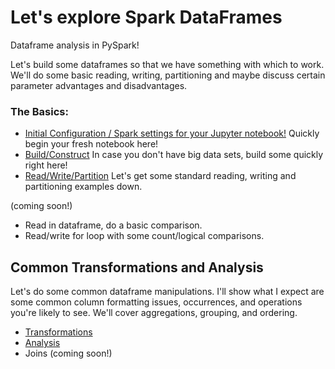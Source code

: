 # Let's explore Spark DataFrames

Dataframe analysis in PySpark!
<!-- [(home)](https://dmerz75.github.io/spark2_dfanalysis)
[(git-home)](https://github.com/dmerz75/spark2_dfanalysis) -->
<!-- [Iridium](https://dmerz75.github.io/iridium_catalyst/) for details. -->
<!-- ## Start Spark | Construct Dataframes | Read/Write -->

Let's build some dataframes so that we have something with which to work.
We'll do some basic reading, writing, partitioning and maybe discuss certain
parameter advantages and disadvantages.

### The Basics:
  - [Initial Configuration / Spark settings for your Jupyter notebook!](pages/build/Initial_Configuration.md)
  Quickly begin your fresh notebook here!
  - [Build/Construct](pages/build/Building_DataFrames.md)
  In case you don't have big data sets, build some quickly right here!
  - [Read/Write/Partition](pages/build/Read_Write_Partition.md)
  Let's get some standard reading, writing and partitioning examples down.

(coming soon!)

  - Read in dataframe, do a basic comparison.
  - Read/write for loop with some count/logical comparisons.


## Common Transformations and Analysis
Let's do some common dataframe manipulations. I'll show what I expect are some
common column formatting issues, occurrences, and operations you're likely to see.
We'll cover aggregations, grouping, and ordering.
  - [Transformations](pages/common/Transformations.md)
  - [Analysis](pages/common/Analysis.md)
  - Joins (coming soon!)
